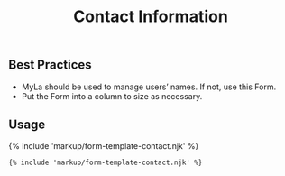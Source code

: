 ﻿---
title: Contact Information
summary: The Contact Information Form allows the user to manage their bare minimum contact information.
tags: form-templates
layout: page-guide
eleventyNavigation:
  key: Contact Information
  parent: Form Templates
  order: 3
  excerpt: The Contact Information Form allows the user to manage their bare minimum contact information.
  img: /img/illustrations/illus-contact-information.svg
---

## Best Practices

- MyLa should be used to manage users’ names. If not, use this Form.
- Put the Form into a column to size as necessary.

## Usage

{% include 'markup/form-template-contact.njk' %}

``` html
{% include 'markup/form-template-contact.njk' %}
```
